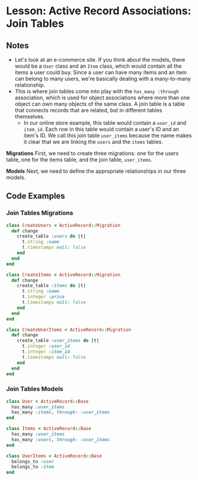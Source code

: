 # Lesson: Active Record Associations: Join Tables

## Notes

- Let's look at an e-commerce site. If you think about the models, there would be a `User` class and an `Item` class, which would contain all the items a user could buy. Since a user can have many items and an item can belong to many users, we're basically dealing with a many-to-many relationship.
- This is where join tables come into play with the `has_many :through` association, which is used for object associations where more than one object can own many objects of the same class. A join table is a table that connects records that are related, but in different tables themselves.
  - In our online store example, this table would contain a `user_id` and `item_id`. Each row in this table would contain a user's ID and an item's ID. We call this join table `user_items` because the name makes it clear that we are linking the `users` and the `items` tables.

**Migrations**
First, we need to create three migrations: one for the users table, one for the items table, and the join table, `user_items`.

**Models**
Next, we need to define the appropriate relationships in our three models.

## Code Examples

### Join Tables Migrations

```ruby
class CreateUsers < ActiveRecord::Migration
  def change
    create_table :users do |t|
      t.string :name
      t.timestamps null: false
    end
  end
end

class CreateItems < ActiveRecord::Migration
  def change
    create_table :items do |t|
      t.string :name
      t.integer :price
      t.timestamps null: false
    end
  end
end

class CreateUserItems < ActiveRecord::Migration
  def change
    create_table :user_items do |t|
      t.integer :user_id
      t.integer :item_id
      t.timestamps null: false
    end
  end
end
```

### Join Tables Models

```ruby
class User < ActiveRecord::Base
  has_many :user_items
  has_many :items, through: :user_items
end

class Items < ActiveRecord::Base
  has_many :user_items
  has_many :users, through: :user_items
end

class UserItems < ActiveRecord::Base
  belongs_to :user
  belongs_to :item
end
```